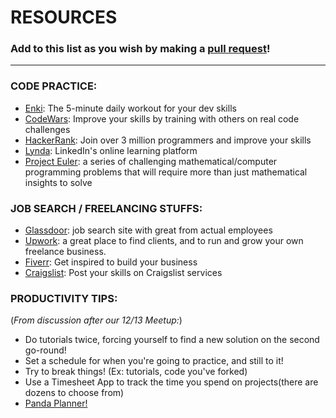 # RESOURCES
### Add to this list as you wish by making a [pull request](https://github.com/Triangle-Adult-Jr-Dev/Meeting-Materials/pulls)!
---
### CODE PRACTICE:
* [Enki](https://www.enki.com/): The 5-minute daily workout for your dev skills
* [CodeWars](https://www.codewars.com/): Improve your skills by training with others on real code challenges
* [HackerRank](https://www.hackerrank.com/): Join over 3 million programmers and improve your skills
* [Lynda](https://www.lynda.com/): LinkedIn's online learning platform
* [Project Euler](https://projecteuler.net/): a series of challenging mathematical/computer programming problems that will require more than just mathematical insights to solve

### JOB SEARCH / FREELANCING STUFFS:
* [Glassdoor](https://www.glassdoor.com/index.htm): job search site with great from actual employees
* [Upwork](https://www.upwork.com/): a great place to find clients, and to run and grow your own freelance business.
* [Fiverr](https://www.fiverr.com/): Get inspired to build your business
* [Craigslist](https://raleigh.craigslist.org/): Post your skills on Craigslist services

### PRODUCTIVITY TIPS:
(_From discussion after our 12/13 Meetup:_)
* Do tutorials twice, forcing yourself to find a new solution on the second go-round!
* Set a schedule for when you're going to practice, and still to it!
* Try to break things! (Ex: tutorials, code you've forked)
* Use a Timesheet App to track the time you spend on projects(there are dozens to choose from)
* [Panda Planner!](https://pandaplanner.com/)
